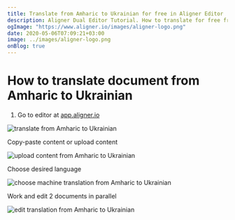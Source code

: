 ```yaml
---
title: Translate from Amharic to Ukrainian for free in Aligner Editor
description: Aligner Dual Editor Tutorial. How to translate for free from Amharic to Ukrainian. Aligner is multilingual document management platform. 
ogImage: "https://www.aligner.io/images/aligner-logo.png"
date: 2020-05-06T07:09:21+03:00
image: ../images/aligner-logo.png
onBlog: true
---
```


# How to translate document from Amharic to Ukrainian

1. Go to editor at [app.aligner.io](https://app.aligner.io "Aligner App web page")

![translate from Amharic to Ukrainian](../aligner-blank-editor.png "translate from Amharic to Ukrainian")

Copy-paste content or upload content

![upload content from Amharic to Ukrainian](../aligner-uploaded-document.png "upload content from Amharic to Ukrainian")

Choose desired language

![choose machine translation from Amharic to Ukrainian](../aligner-language-dropdown.png "choose machine translation from Amharic to Ukrainian")

Work and edit 2 documents in parallel

![edit translation from Amharic to Ukrainian](../aligner-double-sitded-editor.png "edit translation from Amharic to Ukrainian")

